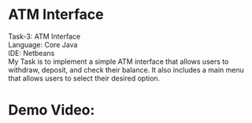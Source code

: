 # ATM Interface
Task-3: ATM Interface 
<br/>
Language: Core Java
<br/>
IDE: Netbeans
<br/>
My Task is to implement a simple ATM interface that allows users to withdraw, deposit, and check their balance. It also includes a main menu that allows users to select their desired option.
<br/>
<h1>Demo Video: </h1>


